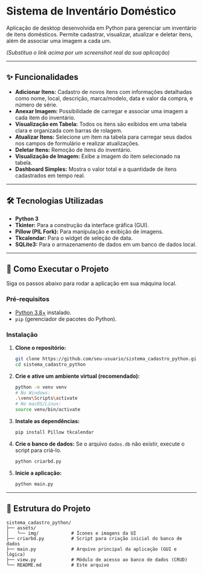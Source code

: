 # Sistema de Inventário Doméstico

Aplicação de desktop desenvolvida em Python para gerenciar um inventário de itens domésticos. Permite cadastrar, visualizar, atualizar e deletar itens, além de associar uma imagem a cada um.

 
*(Substitua o link acima por um screenshot real da sua aplicação)*

---

## ✨ Funcionalidades

- **Adicionar Itens:** Cadastro de novos itens com informações detalhadas como nome, local, descrição, marca/modelo, data e valor da compra, e número de série.
- **Anexar Imagem:** Possibilidade de carregar e associar uma imagem a cada item do inventário.
- **Visualização em Tabela:** Todos os itens são exibidos em uma tabela clara e organizada com barras de rolagem.
- **Atualizar Itens:** Selecione um item na tabela para carregar seus dados nos campos de formulário e realizar atualizações.
- **Deletar Itens:** Remoção de itens do inventário.
- **Visualização de Imagem:** Exibe a imagem do item selecionado na tabela.
- **Dashboard Simples:** Mostra o valor total e a quantidade de itens cadastrados em tempo real.

---

## 🛠️ Tecnologias Utilizadas

- **Python 3**
- **Tkinter:** Para a construção da interface gráfica (GUI).
- **Pillow (PIL Fork):** Para manipulação e exibição de imagens.
- **Tkcalendar:** Para o widget de seleção de data.
- **SQLite3:** Para o armazenamento de dados em um banco de dados local.

---

## 🚀 Como Executar o Projeto

Siga os passos abaixo para rodar a aplicação em sua máquina local.

### Pré-requisitos

- [Python 3.8+](https://www.python.org/downloads/) instalado.
- `pip` (gerenciador de pacotes do Python).

### Instalação

1. **Clone o repositório:**
   ```bash
   git clone https://github.com/seu-usuario/sistema_cadastro_python.git
   cd sistema_cadastro_python
   ```

2. **Crie e ative um ambiente virtual (recomendado):**
   ```bash
   python -m venv venv
   # No Windows:
   .\venv\Scripts\activate
   # No macOS/Linux:
   source venv/bin/activate
   ```

3. **Instale as dependências:**
   ```bash
   pip install Pillow tkcalendar
   ```

4. **Crie o banco de dados:**
   Se o arquivo `dados.db` não existir, execute o script para criá-lo.
   ```bash
   python criarbd.py
   ```

5. **Inicie a aplicação:**
   ```bash
   python main.py
   ```

---

## 📂 Estrutura do Projeto

```
sistema_cadastro_python/
├── assets/
│   └── img/            # Ícones e imagens da UI
├── criarbd.py          # Script para criação inicial do banco de dados
├── main.py             # Arquivo principal da aplicação (GUI e lógica)
├── view.py             # Módulo de acesso ao banco de dados (CRUD)
└── README.md           # Este arquivo
```
